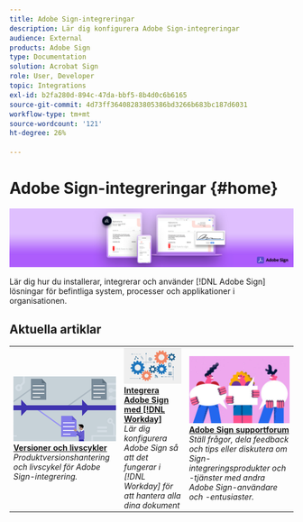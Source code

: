 ```yaml
---
title: Adobe Sign-integreringar
description: Lär dig konfigurera Adobe Sign-integreringar
audience: External
products: Adobe Sign
type: Documentation
solution: Acrobat Sign
role: User, Developer
topic: Integrations
exl-id: b2fa280d-894c-47da-bbf5-8b4d0c6b6165
source-git-commit: 4d73ff36408283805386bd3266b683bc187d6031
workflow-type: tm+mt
source-wordcount: '121'
ht-degree: 26%

---
```


# Adobe Sign-integreringar {#home}

![banner](images/sign-banner.png)

Lär dig hur du installerar, integrerar och använder [!DNL Adobe Sign] lösningar för befintliga system, processer och applikationer i organisationen.

## Aktuella artiklar

<table style="table-layout:fixed">
<tr>
  <td>
    <a href="versions.md">
    <img alt="Lead" src="images/versions.png"/>
    </a>
    <div>
    <a href="versions.md"><strong>Versioner och livscykler</strong></a>
    </div>
    <em>Produktversionshantering och livscykel för Adobe Sign-integrering.</em>
    <br>
  </td>
  <td>
    <a href="workday/tutorial-video.md">
    <img alt="Integrera Adobe Sign med [!DNL Workday]" src="images/wd-integration.png"/>
    </a>
    <div>
    <a href="workday/tutorial-video.md"><strong>Integrera Adobe Sign med [!DNL Workday]</strong></a>
    </div>
    <em>Lär dig konfigurera Adobe Sign så att det fungerar i [!DNL Workday] för att hantera alla dina dokument</em>
  </td>
  <td>
    <a href="https://community.adobe.com/t5/adobe-sign/bd-p/adobe-sign?page=1&amp;sort=latest_replies&amp;filter=all">
    <img alt="Adobe Sign supportforum" src="images/sign-forum.png"/>
    </a>
    <div>
    <a href="https://community.adobe.com/t5/adobe-sign/bd-p/adobe-sign?page=1&amp;sort=latest_replies&amp;filter=all"><strong>Adobe Sign supportforum</strong></a>
    </div>
    <em>Ställ frågor, dela feedback och tips eller diskutera om Sign-integreringsprodukter och -tjänster med andra Adobe Sign-användare och -entusiaster.</em>
    <br>
  </td>
</tr>
</table>
